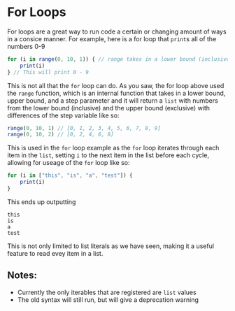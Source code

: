 # For Loops

For loops are a great way to run code a certain or changing amount of ways in a consice manner. For example, here is a for loop that `print`s all of the numbers 0-9
```js
for (i in range(0, 10, 1)) { // range takes in a lower bound (inclusive), and upperbound (exclusive), and a step size are returns an int array
	print(i)
} // This will print 0 - 9
```
This is not all that the `for` loop can do. As you saw, the for loop above used the `range` function, which is an internal function that takes in a lower bound, upper bound, and a step parameter and it will return a `list` with numbers from the lower bound (inclusive) and the upper bound (exclusive) with differences of the step variable like so:
```js
range(0, 10, 1) // [0, 1, 2, 3, 4, 5, 6, 7, 8, 9]
range(0, 10, 2) // [0, 2, 4, 6, 8]
```
This is used in the `for` loop example as the `for` loop iterates through each item in the `list`, setting `i` to the next item in the list before each cycle, allowing for useage of the `for` loop like so:
```js
for (i in ["this", "is", "a", "test"]) {
	print(i)
}
```
This ends up outputting
```
this
is
a
test
```
This is not only limited to list literals as we have seen, making it a useful feature to read evey item in a list.

## Notes:
- Currently the only iterables that are registered are `list` values
- The old syntax will still run, but will give a deprecation warning